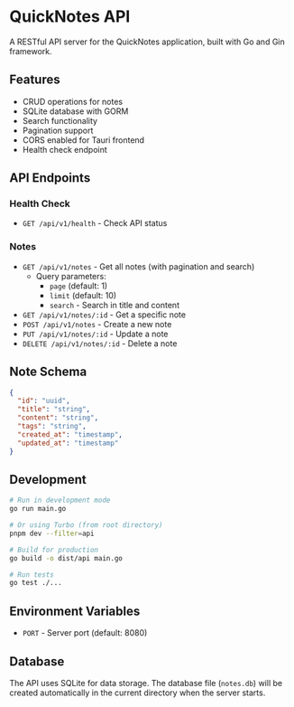 # QuickNotes API

A RESTful API server for the QuickNotes application, built with Go and Gin framework.

## Features

- CRUD operations for notes
- SQLite database with GORM
- Search functionality
- Pagination support
- CORS enabled for Tauri frontend
- Health check endpoint

## API Endpoints

### Health Check
- `GET /api/v1/health` - Check API status

### Notes
- `GET /api/v1/notes` - Get all notes (with pagination and search)
  - Query parameters:
    - `page` (default: 1)
    - `limit` (default: 10)
    - `search` - Search in title and content
- `GET /api/v1/notes/:id` - Get a specific note
- `POST /api/v1/notes` - Create a new note
- `PUT /api/v1/notes/:id` - Update a note
- `DELETE /api/v1/notes/:id` - Delete a note

## Note Schema

```json
{
  "id": "uuid",
  "title": "string",
  "content": "string",
  "tags": "string",
  "created_at": "timestamp",
  "updated_at": "timestamp"
}
```

## Development

```bash
# Run in development mode
go run main.go

# Or using Turbo (from root directory)
pnpm dev --filter=api

# Build for production
go build -o dist/api main.go

# Run tests
go test ./...
```

## Environment Variables

- `PORT` - Server port (default: 8080)

## Database

The API uses SQLite for data storage. The database file (`notes.db`) will be created automatically in the current directory when the server starts. 